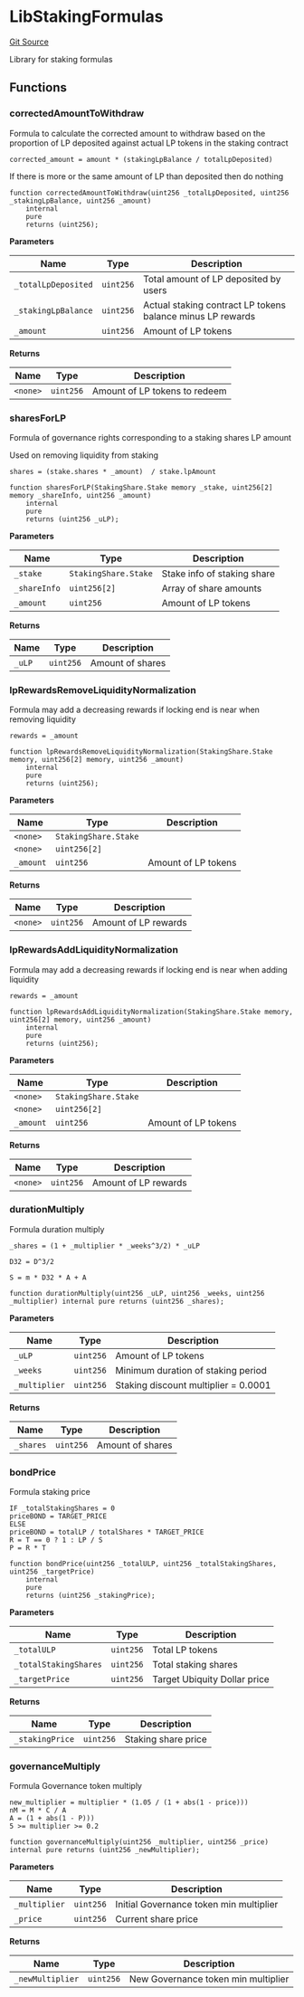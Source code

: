 # LibStakingFormulas
[Git Source](https://github.com/ubiquity/ubiquity-dollar/blob/447ec1d83d6aa0044c753bd31ba3571a47b64509/src/dollar/libraries/LibStakingFormulas.sol)

Library for staking formulas


## Functions
### correctedAmountToWithdraw

Formula to calculate the corrected amount to withdraw based on the proportion of
LP deposited against actual LP tokens in the staking contract

`corrected_amount = amount * (stakingLpBalance / totalLpDeposited)`

If there is more or the same amount of LP than deposited then do nothing


```solidity
function correctedAmountToWithdraw(uint256 _totalLpDeposited, uint256 _stakingLpBalance, uint256 _amount)
    internal
    pure
    returns (uint256);
```
**Parameters**

|Name|Type|Description|
|----|----|-----------|
|`_totalLpDeposited`|`uint256`|Total amount of LP deposited by users|
|`_stakingLpBalance`|`uint256`|Actual staking contract LP tokens balance minus LP rewards|
|`_amount`|`uint256`|Amount of LP tokens|

**Returns**

|Name|Type|Description|
|----|----|-----------|
|`<none>`|`uint256`|Amount of LP tokens to redeem|


### sharesForLP

Formula of governance rights corresponding to a staking shares LP amount

Used on removing liquidity from staking

`shares = (stake.shares * _amount)  / stake.lpAmount`


```solidity
function sharesForLP(StakingShare.Stake memory _stake, uint256[2] memory _shareInfo, uint256 _amount)
    internal
    pure
    returns (uint256 _uLP);
```
**Parameters**

|Name|Type|Description|
|----|----|-----------|
|`_stake`|`StakingShare.Stake`|Stake info of staking share|
|`_shareInfo`|`uint256[2]`|Array of share amounts|
|`_amount`|`uint256`|Amount of LP tokens|

**Returns**

|Name|Type|Description|
|----|----|-----------|
|`_uLP`|`uint256`|Amount of shares|


### lpRewardsRemoveLiquidityNormalization

Formula may add a decreasing rewards if locking end is near when removing liquidity

`rewards = _amount`


```solidity
function lpRewardsRemoveLiquidityNormalization(StakingShare.Stake memory, uint256[2] memory, uint256 _amount)
    internal
    pure
    returns (uint256);
```
**Parameters**

|Name|Type|Description|
|----|----|-----------|
|`<none>`|`StakingShare.Stake`||
|`<none>`|`uint256[2]`||
|`_amount`|`uint256`|Amount of LP tokens|

**Returns**

|Name|Type|Description|
|----|----|-----------|
|`<none>`|`uint256`|Amount of LP rewards|


### lpRewardsAddLiquidityNormalization

Formula may add a decreasing rewards if locking end is near when adding liquidity

`rewards = _amount`


```solidity
function lpRewardsAddLiquidityNormalization(StakingShare.Stake memory, uint256[2] memory, uint256 _amount)
    internal
    pure
    returns (uint256);
```
**Parameters**

|Name|Type|Description|
|----|----|-----------|
|`<none>`|`StakingShare.Stake`||
|`<none>`|`uint256[2]`||
|`_amount`|`uint256`|Amount of LP tokens|

**Returns**

|Name|Type|Description|
|----|----|-----------|
|`<none>`|`uint256`|Amount of LP rewards|


### durationMultiply

Formula duration multiply

`_shares = (1 + _multiplier * _weeks^3/2) * _uLP`

`D32 = D^3/2`

`S = m * D32 * A + A`


```solidity
function durationMultiply(uint256 _uLP, uint256 _weeks, uint256 _multiplier) internal pure returns (uint256 _shares);
```
**Parameters**

|Name|Type|Description|
|----|----|-----------|
|`_uLP`|`uint256`|Amount of LP tokens|
|`_weeks`|`uint256`|Minimum duration of staking period|
|`_multiplier`|`uint256`|Staking discount multiplier = 0.0001|

**Returns**

|Name|Type|Description|
|----|----|-----------|
|`_shares`|`uint256`|Amount of shares|


### bondPrice

Formula staking price


```
IF _totalStakingShares = 0
priceBOND = TARGET_PRICE
ELSE
priceBOND = totalLP / totalShares * TARGET_PRICE
R = T == 0 ? 1 : LP / S
P = R * T
```


```solidity
function bondPrice(uint256 _totalULP, uint256 _totalStakingShares, uint256 _targetPrice)
    internal
    pure
    returns (uint256 _stakingPrice);
```
**Parameters**

|Name|Type|Description|
|----|----|-----------|
|`_totalULP`|`uint256`|Total LP tokens|
|`_totalStakingShares`|`uint256`|Total staking shares|
|`_targetPrice`|`uint256`|Target Ubiquity Dollar price|

**Returns**

|Name|Type|Description|
|----|----|-----------|
|`_stakingPrice`|`uint256`|Staking share price|


### governanceMultiply

Formula Governance token multiply


```
new_multiplier = multiplier * (1.05 / (1 + abs(1 - price)))
nM = M * C / A
A = (1 + abs(1 - P)))
5 >= multiplier >= 0.2
```


```solidity
function governanceMultiply(uint256 _multiplier, uint256 _price) internal pure returns (uint256 _newMultiplier);
```
**Parameters**

|Name|Type|Description|
|----|----|-----------|
|`_multiplier`|`uint256`|Initial Governance token min multiplier|
|`_price`|`uint256`|Current share price|

**Returns**

|Name|Type|Description|
|----|----|-----------|
|`_newMultiplier`|`uint256`|New Governance token min multiplier|


